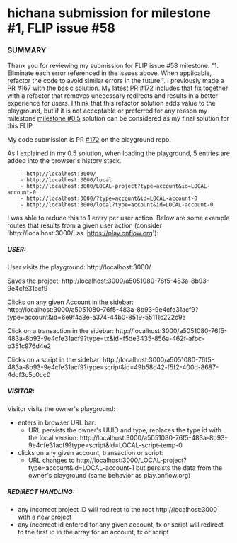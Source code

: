# hichana submission for milestone #1, FLIP issue #58

### SUMMARY
Thank you for reviewing my submission for FLIP issue #58 milestone: "1. Eliminate each error referenced in the issues above. When applicable, refactor the code to avoid similar errors in the future.". I previously made a PR [#167](https://github.com/onflow/flip-fest/pull/59) with the basic solution. My latest PR [#172](https://github.com/onflow/flow-playground/pull/172) includes that fix together with a refactor that removes unecessary redirects and results in a better experience for users. I think that this refactor solution adds value to the playground, but if it is not acceptable or preferred for any reason my milestone [milestone #0.5](https://github.com/hichana/flip-fest/blob/submission/issue-%2358/milestone-%230.5/hichana/submission/issue-%2358/milestone-%230.5/hichana/%23%20milestone_readme.md) solution can be considered as my final solution for this FLIP.

My code submission is PR [#172](https://github.com/onflow/flow-playground/pull/172) on the playground repo.

As I explained in my 0.5 solution, when loading the playground, 5 entries are added into the browser's history stack. 

        - http://localhost:3000/
        - http://localhost:3000/local
        - http://localhost:3000/LOCAL-project?type=account&id=LOCAL-account-0
        - http://localhost:3000/?type=account&id=LOCAL-account-0
        - http://localhost:3000/local?type=account&id=LOCAL-account-0

I was able to reduce this to 1 entry per user action. Below are some example routes that results from a given user action (consider 'http://localhost:3000/' as 'https://play.onflow.org'):

##### USER:
User visits the playground:
http://localhost:3000/

Saves the projcet: 
http://localhost:3000/a5051080-76f5-483a-8b93-9e4cfe31acf9

Clicks on any given Account in the sidebar: 
http://localhost:3000/a5051080-76f5-483a-8b93-9e4cfe31acf9?type=account&id=6e9f4a3e-a374-44b0-8519-55111c222c9a

Click on a transaction in the sidebar:
http://localhost:3000/a5051080-76f5-483a-8b93-9e4cfe31acf9?type=tx&id=f5de3435-856a-462f-afbc-b351c976d4e2

Clicks on a script in the sidebar:
http://localhost:3000/a5051080-76f5-483a-8b93-9e4cfe31acf9?type=script&id=49b58d42-f5f2-400d-8687-4dcf3c5c0cc0

##### VISITOR:
Visitor visits the owner's playground:
- enters in browser URL bar: 
  - URL persists the owner's UUID and type, replaces the type id with the local version: http://localhost:3000/a5051080-76f5-483a-8b93-9e4cfe31acf9?type=script&id=LOCAL-script-temp-0
- clicks on any given account, transaction or script:
  - URL changes to http://localhost:3000/LOCAL-project?type=account&id=LOCAL-account-1 but persists the data from the owner's playground (same behavior as play.onflow.org)

##### REDIRECT HANDLING:
- any incorrect project ID will redirect to the root http://localhost:3000 with a new project
- any incorrect id entered for any given account, tx or script will redirect to the first id in the array for an account, tx or script